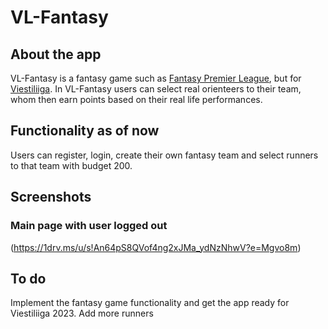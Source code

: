 # VL-Fantasy

## About the app

VL-Fantasy is a fantasy game such as [Fantasy Premier League](https://fantasy.premierleague.com/), but for [Viestiliiga](https://www.viestiliiga.fi/).
In VL-Fantasy users can select real orienteers to their team, whom then earn points based on their real life performances.

## Functionality as of now

Users can register, login, create their own fantasy team and select runners to that team with budget 200.

## Screenshots

### Main page with user logged out

(https://1drv.ms/u/s!An64pS8QVof4ng2xJMa_ydNzNhwV?e=Mgvo8m)

## To do

Implement the fantasy game functionality and get the app ready for Viestiliiga 2023.
Add more runners

